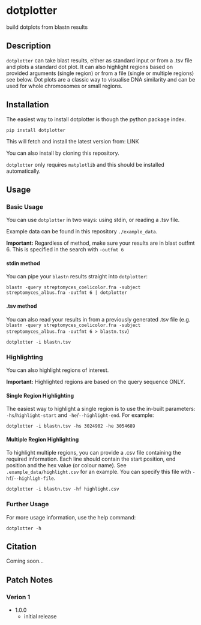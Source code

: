 # dotplotter
build dotplots from blastn results

## Description
`dotplotter` can take blast results, either as standard input or from a .tsv file and plots a standard dot plot. It can also highlight regions based on provided arguments (single region) or from a file (single or multiple regions) see below. Dot plots are a classic way to visualise DNA similarity and can be used for whole chromosomes or small regions.

## Installation
The easiest way to install dotplotter is though the python package index.

`pip install dotplotter`

This will fetch and install the latest version from: LINK

You can also install by cloning this repository.

`dotplotter` only requires `matplotlib` and this should be installed automatically.

## Usage
### Basic Usage
You can use `dotplotter` in two ways: using stdin, or reading a .tsv file.

Example data can be found in this repository `./example_data`.

**Important:** Regardless of method, make sure your results are in blast outfmt 6. This is specified in the search with `-outfmt 6`

#### stdin method
You can pipe your `blastn` results straight into `dotplotter`:

`blastn -query streptomyces_coelicolor.fna -subject streptomyces_albus.fna -outfmt 6 | dotplotter`

#### .tsv method
You can also read your results in from a previously generated .tsv file (e.g. `blastn -query streptomyces_coelicolor.fna -subject streptomyces_albus.fna -outfmt 6 > blastn.tsv`)

`dotplotter -i blastn.tsv`

### Highlighting
You can also highlight regions of interest.

**Important:** Highlighted regions are based on the query sequence ONLY.

#### Single Region Highlighting
The easiest way to highlight a single region is to use the in-built parameters: `-hs`/`highlight-start` and `-he`/`--highlight-end`. For example:

`dotplotter -i blastn.tsv -hs 3024902 -he 3054689`

#### Multiple Region Highlighting
To highlight multiple regions, you can provide a .csv file containing the required information. Each line should contain the start position, end position and the hex value (or colour name).
See `.example_data/highlight.csv` for an example. You can specify this file with `-hf`/`--highligh-file`.

`dotplotter -i blastn.tsv -hf highlight.csv`

### Further Usage
For more usage information, use the help command:

`dotplotter -h`

## Citation
Coming soon...

## Patch Notes
### Verion 1
- 1.0.0
  - initial release
